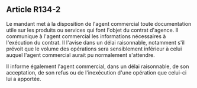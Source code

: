 Article R134-2
----
Le mandant met à la disposition de l'agent commercial toute documentation utile
sur les produits ou services qui font l'objet du contrat d'agence. Il communique
à l'agent commercial les informations nécessaires à l'exécution du contrat. Il
l'avise dans un délai raisonnable, notamment s'il prévoit que le volume des
opérations sera sensiblement inférieur à celui auquel l'agent commercial aurait
pu normalement s'attendre.

Il informe également l'agent commercial, dans un délai raisonnable, de son
acceptation, de son refus ou de l'inexécution d'une opération que celui-ci lui a
apportée.
